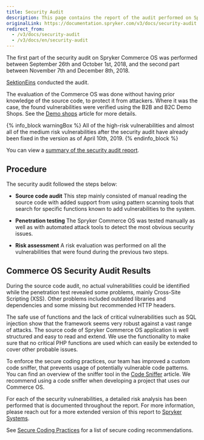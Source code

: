 ```yaml
---
title: Security Audit
description: This page contains the report of the audit performed on Spryker Commerce OS.
originalLink: https://documentation.spryker.com/v3/docs/security-audit
redirect_from:
  - /v3/docs/security-audit
  - /v3/docs/en/security-audit
---
```


<!--used to be: http://spryker.github.io/getting-started/security-audit-results/-->
The first part of the security audit on Spryker Commerce OS was performed  between September 26th and October 1st, 2018, and the second part between November 7th and December 8th, 2018.

[SektionEins](https://www.sektioneins.de/) conducted the audit.

The evaluation of the Commerce OS was done without having prior knowledge of the source code, to protect it from attackers. Where it was the case, the found vulnerabilities were verified using the B2B and B2C Demo Shops. See the [Demo shops](https://documentation.spryker.com/v4/docs/demoshops) article for more details.

{% info_block warningBox %}
All of the high-risk vulnerabilities and almost all of the medium risk vulnerabilities after the security audit have already been fixed in the version as of April 10th, 2019.
{% endinfo_block %}

You can view a [summary of the security audit report](https://cdn.document360.io/9fafa0d5-d76f-40c5-8b02-ab9515d3e879/Images/Documentation/Summary-Report-Spryker-B2B-B2C.pdf).

## Procedure
The security audit followed the steps below:

* **Source code audit**
This step mainly consisted of manual reading the source code with added support from using pattern scanning tools that search for specific functions known to add vulnerabilities to the system.

* **Penetration testing**
The Spryker Commerce OS was tested manually as well as with automated attack tools to detect the most obvious security issues.

* **Risk assessment**
A risk evaluation was performed on all the vulnerabilities that were found during the previous two steps.

## Commerce OS Security Audit Results
During the source code audit, no actual vulnerabilities could be identified while the penetration test revealed some problems, mainly Cross-Site Scripting (XSS). Other problems included outdated libraries and dependencies and some missing but recommended HTTP headers.

The safe use of functions and the lack of critical vulnerabilities such as SQL injection show that the framework seems very robust against a vast range of attacks. The source code of Spryker Commerce OS application is well structured and easy to read and extend. We use the functionality to make sure that no critical PHP functions are used which can easily be extended to cover other probable issues.

To enforce the secure coding practices, our team has improved a custom code sniffer, that prevents usage of potentially vulnerable code patterns. You can find an overview of the sniffer tool in the [Code Sniffer](/docs/scos/dev/features/202001.0/sdk/development-tools/code-sniffer.html) article. We recommend using a code sniffer when developing a project that uses our Commerce OS.

For each of the security vulnerabilities, a detailed risk analysis has been performed that is documented throughout the report. For more information, please reach out for a more extended version of this report to [Spryker Systems](mailto:academy@spryker.com).

See [Secure Coding Practices](/docs/scos/dev/developer-guides/202001.0/development-guide/guidelines/coding-guidelines/secure-coding-practices.html) for a list of secure coding recommendations.
